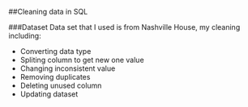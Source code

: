 ##Cleaning data in SQL

###Dataset
Data set that I used is from Nashville House, my cleaning including:
- Converting data type
- Spliting column to get new one value
- Changing inconsistent value
- Removing duplicates
- Deleting unused column
- Updating dataset